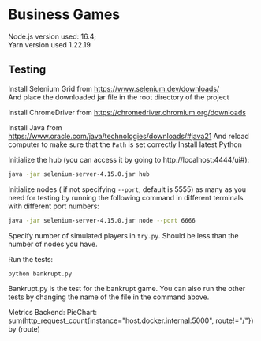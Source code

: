 # Business Games

Node.js version used: 16.4;  
Yarn version used 1.22.19

## Testing
Install Selenium Grid from https://www.selenium.dev/downloads/    
And place the downloaded jar file in the root directory of the project

Install ChromeDriver from https://chromedriver.chromium.org/downloads

Install Java from https://www.oracle.com/java/technologies/downloads/#java21
And reload computer to make sure that the ```Path``` is set correctly
Install latest Python

Initialize the hub (you can access it by going to http://localhost:4444/ui#):
```bash
java -jar selenium-server-4.15.0.jar hub
````

Initialize nodes ( if not specifying ```--port```, default is 5555) as many as you need for testing by running the following command in different terminals with different port numbers:
```bash
java -jar selenium-server-4.15.0.jar node --port 6666
```

Specify number of simulated players in ```try.py```. Should be less than the number of nodes you have.

Run the tests:
```bash
python bankrupt.py
```
Bankrupt.py is the test for the bankrupt game. You can also run the other tests by changing the name of the file in the command above.


Metrics
Backend:
PieChart: sum(http_request_count{instance="host.docker.internal:5000", route!="/"}) by (route)
